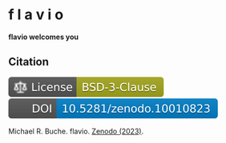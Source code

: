 # f l a v i o

**flavio welcomes you**

## Citation

[![license](https://raw.githubusercontent.com/mrbuche/flavio/main/docs/src/assets/images/license.svg)](https://github.com/mrbuche/flavio/blob/main/LICENSE)
[![doi](https://raw.githubusercontent.com/mrbuche/flavio/main/docs/src/assets/images/doi.svg)](https://zenodo.org/doi/10.5281/zenodo.10010823)

Michael R. Buche. flavio. [Zenodo (2023)](https://zenodo.org/doi/10.5281/zenodo.10010823).
